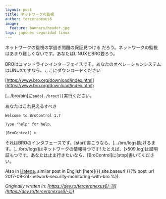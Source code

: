 ```yaml
---
layout: post
title: ネットワークの監視
author: terceranexus6
image:
  feature: banners/header.jpg
tags: japonés seguridad linux
---
```


ネットワークの監視の学過ぎ問題の保証見つける だろう。ネットワークの監視はあまり難しくないです。あなたはLINUXとBRO要ろう。

BROはコマンドラインインターフェイスでそ。あなたのオペレーションシステムはLINUXですなら、ここにダウンロードください

[https://www.bro.org/download/index.html](https://www.bro.org/download/index.html)

[.../bro/bin]に`sudo[./broctl]`実行ください。

あなたはこれ見えるすべき

```
Welcome to BroControl 1.7

Type "help" for help.

[BroControl] >
```

それはBROのインタフェースです。[start]書こうなら、[.../bro/logs]助けるます。[.../bro/logs]はネットワークの情報持つです! たとえば、[x509.log]は証明証もつです。あなたは止ま行きたいなら、[BroControl]に[stop]書いてください。

Also in [Hatena](http://hamletagain.hatenablog.com/entry/2017/12/04/020245), similar post in English [here]({{ site.baseurl }}{% post_url 2017-08-24-network-security-monitoring-with-bro %}).

*Originally written in: [https://dev.to/terceranexus6/-1jj](https://dev.to/terceranexus6/-1jj)*
